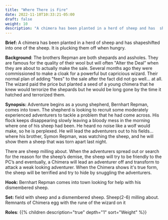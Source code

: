 ```yaml
---
title: "Where There is Fire"
date: 2022-11-10T10:33:21-05:00
draft: false
weight: 10
description: "A chimera has been planted in a herd of sheep and has  shapeshifted into one of the sheep. It is plucking them off when hungry. "
---
```


**Brief:**  A chimera has been planted in a herd of sheep and has  shapeshifted into one of the sheep. It is plucking them off when hungry. 

**Background**: The brothers Repman are both shepards and assholes. They are famous for the quality of their wool but will often "Alter the Deal” when they are about to actually make the sale. Several months ago they were commissioned to make a cloak for a powerful but capricious wizard. Their normal plan of adding "fees" to the sale after the fact did not go well... at all. The wizard paid the price but planted a seed of a young chimera that he knew would terrorize the shepards but he would be long gone by the time it hatched and terrorized them.

**Synopsis:** Adventure begins as a young shepherd, Bernhart Repman, comes into town. The shepherd is looking to recruit some moderately experienced adventurers to tackle a problem that he had come across. His flock keeps disappearing slowly leaving a bloody mess in the morning where one of his sheep had been. He heard no noise like a wolf would make, so he is perplexed. He will lead the adventurers out to his fields... where his brother, Symon Repman, was watching the sheep, and he will show them a sheep that was torn apart last night. 

There are sheep milling about. When the adventurers spread out or search for the reason for the sheep’s demise, the sheep will try to be friendly to the PC’s and eventually, a Chimera will lead an adventurer off and transform to attack a weak looking adventurer. When the Chimera shows it's true form, the sheep will be terrified and try to hide by snuggling the adventurers.

**Hook:**  Bernhart Repman comes into town looking for help with his dismembered sheep.

**Set:**  field with sheep and a dismembered sheep. Sheep(2-6) milling about. Remnants of Chimera egg with the rune of the wizard on it

**Roles**: {{% children description="true" depth="1"  sort="Weight" %}}

